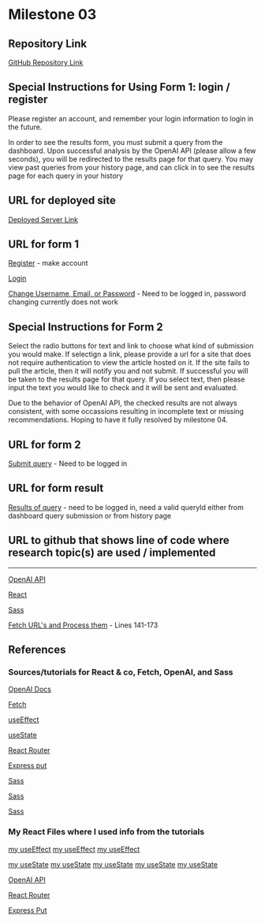 # Milestone 03

## Repository Link

[GitHub Repository Link](https://github.com/nyu-csci-ua-0467-001-002-fall-2024/final-project-Jsinger03.git)

## Special Instructions for Using Form 1: login / register

Please register an account, and remember your login information to login in the future.

In order to see the results form, you must submit a query from the dashboard. Upon successful analysis by the OpenAI API (please allow a few seconds), you will be redirected to the results page for that query. You may view past queries from your history page, and can click in to see the results page for each query in your history

## URL for deployed site

[Deployed Server Link](https://linserv1.cims.nyu.edu:50003)

## URL for form 1

[Register](https://linserv1.cims.nyu.edu:50003/register) - make account

[Login](https://linserv1.cims.nyu.edu:50003)

[Change Username, Email, or Password](https://linserv1.cims.nyu.edu:50003/profile) - Need to be logged in, password changing currently does not work

## Special Instructions for Form 2

Select the radio buttons for text and link to choose what kind of submission you would make. If selectign a link, please provide a url for a site that does not require authentication to view the article hosted on it. If the site fails to pull the article, then it will notify you and not submit. If successful you will be taken to the results page for that query. If you select text, then please input the text you would like to check and it will be sent and evaluated.

Due to the behavior of OpenAI API, the checked results are not always consistent, with some occassions resulting in incomplete text or missing recommendations. Hoping to have it fully resolved by milestone 04.

## URL for form 2

[Submit query](https://linserv1.cims.nyu.edu:/50003/dashboard) - Need to be logged in

## URL for form result

[Results of query](https://linserv1.cims.nyu.edu:50003/results/:queryId) - need to be logged in, need a valid queryId either from dashboard query submission or from history page

## URL to github that shows line of code where research topic(s) are used / implemented

---

[OpenAI API](https://github.com/nyu-csci-ua-0467-001-002-fall-2024/final-project-Jsinger03/blob/master/chat.mjs)

[React](https://github.com/nyu-csci-ua-0467-001-002-fall-2024/final-project-Jsinger03/tree/master/vite-project)

[Sass](https://github.com/nyu-csci-ua-0467-001-002-fall-2024/final-project-Jsinger03/tree/master/vite-project/src/styles)

[Fetch URL's and Process them](https://github.com/nyu-csci-ua-0467-001-002-fall-2024/final-project-Jsinger03/blob/master/app.mjs) - Lines 141-173

## References

### Sources/tutorials for React & co, Fetch, OpenAI, and Sass

[OpenAI Docs](https://platform.openai.com/docs/quickstart)

[Fetch](https://www.freecodecamp.org/news/how-to-fetch-api-data-in-react/)

[useEffect](https://www.w3schools.com/react/react_useeffect.asp)

[useState](https://www.w3schools.com/react/react_usestate.asp)

[React Router](https://www.w3schools.com/react/react_router.asp)

[Express put](https://www.geeksforgeeks.org/express-js-app-put-function/)

[Sass](https://stackoverflow.com/questions/65589265/vite-how-to-use-sass)

[Sass](https://sass-lang.com/)

[Sass](https://www.w3schools.com/sass/sass_intro.asp)

### My React Files where I used info from the tutorials

[my useEffect](History.jsx)
[my useEffect](Results.jsx)
[my useEffect](Dashboard.jsx)

[my useState](Register.jsx)
[my useState](History.jsx)
[my useState](Results.jsx)
[my useState](Dashboard.jsx)
[my useState](Profile.jsx)

[OpenAI API](chat.mjs)

[React Router](app.jsx)

[Express Put](app.mjs)
